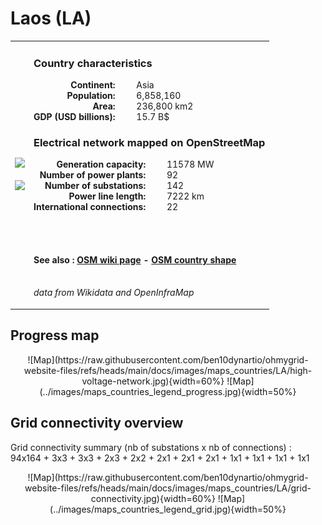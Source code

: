 # Laos (LA)

<table width="90%">
<tr>
<td>
<img src="http://commons.wikimedia.org/wiki/Special:FilePath/Flag%20of%20Laos.svg" width="250">
<br><br>
<img src="http://commons.wikimedia.org/wiki/Special:FilePath/Laos%20on%20the%20globe%20%28Asia%20centered%29.svg" width="250"></td>
<td>
<h3>Country characteristics</h3>
<div style="display: inline-block;text-align:right;margin-right:30px;font-weight: bold;">
Continent:<br>Population:<br>Area:<br>GDP (USD billions):
</div>
<div style="display: inline-block;">
Asia<br>6,858,160<br>236,800 km2<br>15.7 B$
</div>
<h3>Electrical network mapped on OpenStreetMap</h3>
<div style="display: inline-block;text-align:right;margin-right:30px;font-weight: bold;">Generation capacity:<br>
Number of power plants:<br>
Number of substations:<br>
Power line length:<br>
International connections:<br>
</div>
<div style="display: inline-block;">11578 MW<br>
92<br>
142<br>
7222 km<br>
22<br>
</div>

<br><br><h4>See also :
<a href="https://wiki.openstreetmap.org/wiki/Power_networks/Laos" target="_blank">OSM wiki page</a> -
<a href="https://openstreetmap.org/relation/49903" target="_blank">OSM country shape</a>
</h4>

<br><i>data from Wikidata and OpenInfraMap</i>
</td>
</tr>
</table>


## Progress map

<center>
![Map](https://raw.githubusercontent.com/ben10dynartio/ohmygrid-website-files/refs/heads/main/docs/images/maps_countries/LA/high-voltage-network.jpg){width=60%}
![Map](../images/maps_countries_legend_progress.jpg){width=50%}
</center>



## Grid connectivity overview

Grid connectivity summary (nb of substations x nb of connections) :<br>94x164 + 3x3 + 3x3 + 2x3 + 2x2 + 2x1 + 2x1 + 2x1 + 1x1 + 1x1 + 1x1 + 1x1

<center>
![Map](https://raw.githubusercontent.com/ben10dynartio/ohmygrid-website-files/refs/heads/main/docs/images/maps_countries/LA/grid-connectivity.jpg){width=60%}
![Map](../images/maps_countries_legend_grid.jpg){width=50%}
</center>

